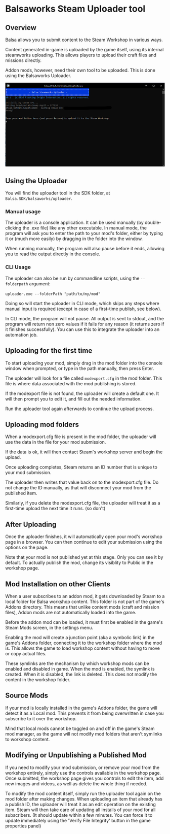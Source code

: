 # Balsaworks Steam Uploader tool

## Overview

Balsa allows you to submit content to the Steam Workshop in various ways. 

Content generated in-game is uploaded by the game itself, using its internal steamworks uploading. This allows players to upload their craft files and missions directly.

Addon mods, however, need their own tool to be uploaded. This is done using the Balsaworks Uploader.

![](img/uploadertoolready.png)


## Using the Uploader

You will find the uploader tool in the SDK folder, at `Balsa.SDK/balsaworks/uploader`.

### Manual usage
The uploader is a console application. It can be used manually (by double-clicking the .exe file) like any other executable. In manual mode, the program will ask you to enter the path to your mod's folder, either by typing it or (much more easily) by dragging in the folder into the window. 

When running manually, the program will also pause before it ends, allowing you to read the output directly in the console.


### CLI Usage

The uploader can also be run by commandline scripts, using the `--folderpath` argument:


```uploader.exe --folderPath "path/to/my/mod" ```

Doing so will start the uploader in CLI mode, which skips any steps where manual input is required (except in case of a first-time publish, see below). 

In CLI mode, the program will not pause. All output is sent to stdout, and the program will return non zero values if it fails for any reason (it returns zero if it finishes successfully). You can use this to integrate the uploader into an automation job.


## Uploading for the first time

To start uploading your mod, simply drag in the mod folder into the console window when prompted, or type in the path manually, then press Enter. 

The uploader will look for a file called `modexport.cfg` in the mod folder. This file is where data associated with the mod publishing is stored.

If the modexport file is not found, the uploader will create a default one. It will then prompt you to edit it, and fill out the needed information. 

Run the uploader tool again afterwards to continue the upload process.



## Uploading mod folders

When a modexport.cfg file is present in the mod folder, the uploader will use the data in the file for your mod submission. 

If the data is ok, it will then contact Steam's workshop server and begin the upload. 

Once uploading completes, Steam returns an ID number that is unique to your mod submission. 

The uploader then writes that value back on to the modexport.cfg file. Do not change the ID manually, as that will disconnect your mod from the published item.

Similarly, if you delete the modexport.cfg file, the uploader will treat it as a first-time upload the next time it runs. (so don't)


## After Uploading

Once the uploader finishes, it will automatically open your mod's workshop page in a browser. You can then continue to edit your submission using the options on the page.

Note that your mod is not published yet at this stage. Only you can see it by default. To actually publish the mod, change its visiblity to Public in the workshop page.



## Mod Installation on other Clients

When a user subscribes to an addon mod, it gets downloaded by Steam to a local folder for Balsa workshop content. This folder is not part of the game's Addons directory.
This means that unlike content mods (craft and mission files), Addon mods are not automatically loaded into the game. 

Before the addon mod can be loaded, it must first be enabled in the game's Steam Mods screen, in the settings menu. 

Enabling the mod will create a junction point (aka a symbolic link) in the game's Addons folder, connecting it to the workshop folder where the mod is. This allows the game to load workshop content without having to move or copy actual files.

These symlinks are the mechanism by which workshop mods can be enabled and disabled in game. When the mod is enabled, the symlink is created. When it is disabled, the link is deleted. This does not modify the content in the workshop folder.


## Source Mods

If your mod is locally installed in the game's Addons folder, the game will detect it as a Local mod. This prevents it from being overwritten in case you subscribe to it over the workshop.

Mind that local mods cannot be toggled on and off in the game's Steam mod manager, as the game will not modify mod folders that aren't symlinks to workshop content.



## Modifying or Unpublishing a Published Mod

If you need to modify your mod submission, or remove your mod from the workshop entirely, simply use the controls available in the workshop page. Once submitted, the workshop page gives you controls to edit the item, add new images and videos, as well as delete the whole thing if needed.

To modify the mod content itself, simply run the uploader tool again on the mod folder after making changes. When uploading an item that already has a publish ID, the uploader will treat it as an edit operation on the existing item. Steam will then take care of updating all installs of your mod for all subscribers. (It should update within a few minutes. You can force it to update immediately using the 'Verify File Integrity' button in the game properties panel)
